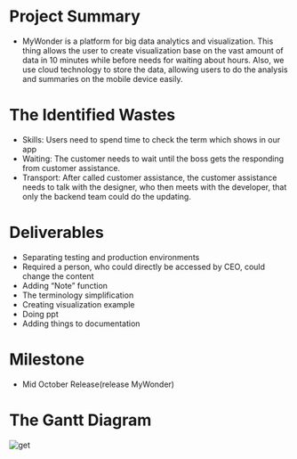 # Project Summary
- MyWonder is a platform for big data analytics and visualization. This thing allows the user to create visualization base on the vast amount of data in 10 minutes while before needs for waiting about hours. Also, we use cloud technology to store the data, allowing users to do the analysis and summaries on the mobile device easily.

# The Identified Wastes
- Skills: Users need to spend time to check the term which shows in our app
- Waiting: The customer needs to wait until the boss gets the responding from customer assistance.
- Transport: After called customer assistance, the customer assistance needs to talk with the designer, who then meets with the developer, that only the backend team could do the updating.


# Deliverables 
- Separating testing and production environments
- Required a person, who could directly be accessed by CEO, could change the content
- Adding “Note” function
- The terminology simplification
- Creating visualization example
- Doing ppt
- Adding things to documentation

# Milestone
- Mid October Release(release MyWonder)

# The Gantt Diagram
![get](https://user-images.githubusercontent.com/54834260/95720181-bed6bf00-0c25-11eb-954c-05c8de9bab1e.png)
